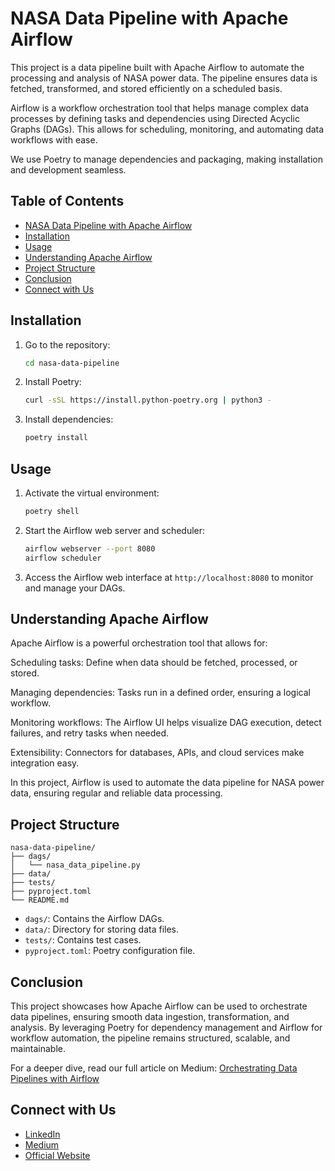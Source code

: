 # NASA Data Pipeline with Apache Airflow

This project is a data pipeline built with Apache Airflow to automate the processing and analysis of NASA power data. The pipeline ensures data is fetched, transformed, and stored efficiently on a scheduled basis.

Airflow is a workflow orchestration tool that helps manage complex data processes by defining tasks and dependencies using Directed Acyclic Graphs (DAGs). This allows for scheduling, monitoring, and automating data workflows with ease.

We use Poetry to manage dependencies and packaging, making installation and development seamless.

## Table of Contents

- [NASA Data Pipeline with Apache Airflow](#nasa-data-pipeline-with-apache-airflow)
- [Installation](#installation)
- [Usage](#usage)
- [Understanding Apache Airflow](#understanding-apache-airflow)
- [Project Structure](#project-structure)
- [Conclusion](#conclusion)
- [Connect with Us](#connect-with-us)


## Installation

1. Go to the repository:
    ```sh
    cd nasa-data-pipeline
    ```

2. Install Poetry:
    ```sh
    curl -sSL https://install.python-poetry.org | python3 -
    ```

3. Install dependencies:
    ```sh
    poetry install
    ```

## Usage

1. Activate the virtual environment:
    ```sh
    poetry shell
    ```

2. Start the Airflow web server and scheduler:
    ```sh
    airflow webserver --port 8080
    airflow scheduler
    ```

3. Access the Airflow web interface at `http://localhost:8080` to monitor and manage your DAGs.

## Understanding Apache Airflow
Apache Airflow is a powerful orchestration tool that allows for:

Scheduling tasks: Define when data should be fetched, processed, or stored.

Managing dependencies: Tasks run in a defined order, ensuring a logical workflow.

Monitoring workflows: The Airflow UI helps visualize DAG execution, detect failures, and retry tasks when needed.

Extensibility: Connectors for databases, APIs, and cloud services make integration easy.

In this project, Airflow is used to automate the data pipeline for NASA power data, ensuring regular and reliable data processing.

## Project Structure

```
nasa-data-pipeline/
├── dags/
│   └── nasa_data_pipeline.py
├── data/
├── tests/
├── pyproject.toml
└── README.md
```

- `dags/`: Contains the Airflow DAGs.
- `data/`: Directory for storing data files.
- `tests/`: Contains test cases.
- `pyproject.toml`: Poetry configuration file.

## Conclusion

This project showcases how Apache Airflow can be used to orchestrate data pipelines, ensuring smooth data ingestion, transformation, and analysis. By leveraging Poetry for dependency management and Airflow for workflow automation, the pipeline remains structured, scalable, and maintainable.

For a deeper dive, read our full article on Medium: [Orchestrating Data Pipelines with Airflow](https://medium.com/gnomondigital/part-2-4-orchestrating-a-data-pipeline-with-airflow-c20a615e9b2b)

## Connect with Us

- [LinkedIn](https://www.linkedin.com/company/gnomon-digital)
- [Medium](https://medium.com/gnomondigital)
- [Official Website](https://www.gnomondigital.com)